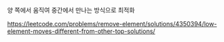 양 쪽에서 움직여 중간에서 만나는 방식으로 최적화​

https://leetcode.com/problems/remove-element/solutions/4350394/low-element-moves-different-from-other-top-solutions/
